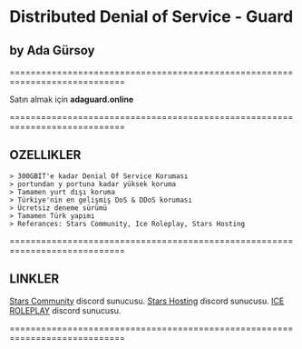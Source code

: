# Distributed Denial of Service - Guard
## by Ada Gürsoy
============================================================================

Satın almak için **adaguard.online**

============================================================================

## OZELLIKLER
```
> 300GBIT'e kadar Denial Of Service Koruması
> portundan y portuna kadar yüksek koruma
> Tamamen yurt dışı koruma
> Türkiye'nin en gelişmiş DoS & DDoS koruması
> Ücretsiz deneme sürümü
> Tamamen Türk yapımı
> Referances: Stars Community, Ice Roleplay, Stars Hosting
```
============================================================================

## LINKLER
[Stars Community](https://discord.gg/Swqv8rY) discord sunucusu.
[Stars Hosting](https://discord.gg/cHrhwCu) discord sunucusu.
[ICE ROLEPLAY](https://discord.gg/hzJt5h42Nj) discord sunucusu.

============================================================================
